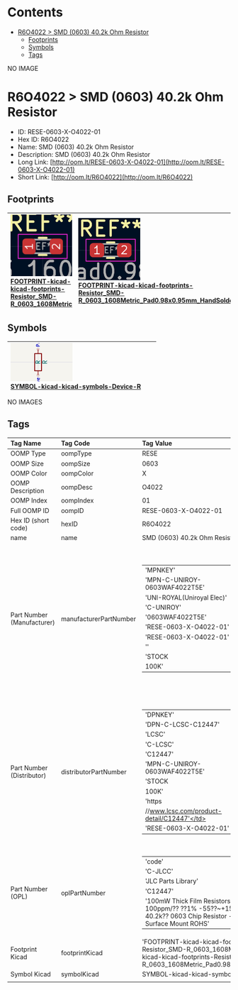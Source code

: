 



Contents
========

* [R6O4022 > SMD (0603) 40.2k Ohm Resistor](#r6o4022--smd-0603-402k-ohm-resistor)
	* [Footprints](#footprints)
	* [Symbols](#symbols)
	* [Tags](#tags)
  
NO IMAGE  
# R6O4022 > SMD (0603) 40.2k Ohm Resistor

- ID: RESE-0603-X-O4022-01
- Hex ID: R6O4022
- Name: SMD (0603) 40.2k Ohm Resistor
- Description: SMD (0603) 40.2k Ohm Resistor
- Long Link: [http://oom.lt/RESE-0603-X-O4022-01](http://oom.lt/RESE-0603-X-O4022-01)
- Short Link: [http://oom.lt/R6O4022](http://oom.lt/R6O4022)

## Footprints
  

|[![](https://raw.githubusercontent.com/oomlout/oomlout_OOMP_eda_V2/main/FOOTPRINT/kicad/kicad-footprints/Resistor_SMD/R_0603_1608Metric/image_140.png)<br>FOOTPRINT-kicad-kicad-footprints-Resistor_SMD-R_0603_1608Metric](https://github.com/oomlout/oomlout_OOMP_eda_V2/tree/main/FOOTPRINT/kicad/kicad-footprints/Resistor_SMD/R_0603_1608Metric/)|[![](https://raw.githubusercontent.com/oomlout/oomlout_OOMP_eda_V2/main/FOOTPRINT/kicad/kicad-footprints/Resistor_SMD/R_0603_1608Metric_Pad0.98x0.95mm_HandSolder/image_140.png)<br>FOOTPRINT-kicad-kicad-footprints-Resistor_SMD-R_0603_1608Metric_Pad0.98x0.95mm_HandSolder](https://github.com/oomlout/oomlout_OOMP_eda_V2/tree/main/FOOTPRINT/kicad/kicad-footprints/Resistor_SMD/R_0603_1608Metric_Pad0.98x0.95mm_HandSolder/)||
| :--- | :--- | :--- |

## Symbols
  

|[![](https://raw.githubusercontent.com/oomlout/oomlout_OOMP_eda_V2/main/SYMBOL/kicad/kicad-symbols/Device/R/image_140.png)<br>SYMBOL-kicad-kicad-symbols-Device-R](https://github.com/oomlout/oomlout_OOMP_eda_V2/tree/main/SYMBOL/kicad/kicad-symbols/Device/R/)|||
| :--- | :--- | :--- |
  
NO IMAGES  
## Tags
  

|Tag Name|Tag Code|Tag Value|
| :--- | :--- | :--- |
|OOMP Type|oompType|RESE|
|OOMP Size|oompSize|0603|
|OOMP Color|oompColor|X|
|OOMP Description|oompDesc|O4022|
|OOMP Index|oompIndex|01|
|Full OOMP ID|oompID|RESE-0603-X-O4022-01|
|Hex ID (short code)|hexID|R6O4022|
|name|name|SMD (0603) 40.2k Ohm Resistor|
|Part Number (Manufacturer)|manufacturerPartNumber|<table><tr><td>'MPNKEY'</td></tr><tr><td> 'MPN-C-UNIROY-0603WAF4022T5E'</td><td> 'MANUFACTURER'</td></tr><tr><td> 'UNI-ROYAL(Uniroyal Elec)'</td><td> 'MANUCODE'</td></tr><tr><td> 'C-UNIROY'</td><td> 'MPN'</td></tr><tr><td> '0603WAF4022T5E'</td><td> 'OOMPIDPARTIAL'</td></tr><tr><td> 'RESE-0603-X-O4022-01'</td><td> 'OOMPID'</td></tr><tr><td> 'RESE-0603-X-O4022-01'</td><td> 'LINK'</td></tr><tr><td> ''</td><td> 'tags'</td></tr><tr><td> 'STOCK</td></tr><tr><td>100K'</td></tr></table></td><td> <table><tr><td>'MPNKEY'</td></tr><tr><td> 'MPN-C-UNIROY-TC0325B4022T5E'</td><td> 'MANUFACTURER'</td></tr><tr><td> 'UNI-ROYAL(Uniroyal Elec)'</td><td> 'MANUCODE'</td></tr><tr><td> 'C-UNIROY'</td><td> 'MPN'</td></tr><tr><td> 'TC0325B4022T5E'</td><td> 'OOMPIDPARTIAL'</td></tr><tr><td> 'RESE-0603-X-O4022-01'</td><td> 'OOMPID'</td></tr><tr><td> 'RESE-0603-X-O4022-01'</td><td> 'LINK'</td></tr><tr><td> ''</td><td> 'tags'</td></tr><tr><td> </td></tr></table></td><td> <table><tr><td>'MPNKEY'</td></tr><tr><td> 'MPN-C-LIZELE-CR0603FA4022G'</td><td> 'MANUFACTURER'</td></tr><tr><td> 'LIZ Elec'</td><td> 'MANUCODE'</td></tr><tr><td> 'C-LIZELE'</td><td> 'MPN'</td></tr><tr><td> 'CR0603FA4022G'</td><td> 'OOMPIDPARTIAL'</td></tr><tr><td> 'RESE-0603-X-O4022-01'</td><td> 'OOMPID'</td></tr><tr><td> 'RESE-0603-X-O4022-01'</td><td> 'LINK'</td></tr><tr><td> ''</td><td> 'tags'</td></tr><tr><td> </td></tr></table></td><td> <table><tr><td>'MPNKEY'</td></tr><tr><td> 'MPN-C-RALEC-RTT034022FTP'</td><td> 'MANUFACTURER'</td></tr><tr><td> 'RALEC'</td><td> 'MANUCODE'</td></tr><tr><td> 'C-RALEC'</td><td> 'MPN'</td></tr><tr><td> 'RTT034022FTP'</td><td> 'OOMPIDPARTIAL'</td></tr><tr><td> 'RESE-0603-X-O4022-01'</td><td> 'OOMPID'</td></tr><tr><td> 'RESE-0603-X-O4022-01'</td><td> 'LINK'</td></tr><tr><td> ''</td><td> 'tags'</td></tr><tr><td> 'STOCK</td></tr><tr><td>1K'</td></tr></table></td><td> <table><tr><td>'MPNKEY'</td></tr><tr><td> 'MPN-C-YAGEO-RC0603FR-0740K2L'</td><td> 'MANUFACTURER'</td></tr><tr><td> 'YAGEO'</td><td> 'MANUCODE'</td></tr><tr><td> 'C-YAGEO'</td><td> 'MPN'</td></tr><tr><td> 'RC0603FR-0740K2L'</td><td> 'OOMPIDPARTIAL'</td></tr><tr><td> 'RESE-0603-X-O4022-01'</td><td> 'OOMPID'</td></tr><tr><td> 'RESE-0603-X-O4022-01'</td><td> 'LINK'</td></tr><tr><td> ''</td><td> 'tags'</td></tr><tr><td> 'STOCK</td></tr><tr><td>10K'</td></tr></table></td><td> <table><tr><td>'MPNKEY'</td></tr><tr><td> 'MPN-C-WALSIN-WR06X4022FTL'</td><td> 'MANUFACTURER'</td></tr><tr><td> 'Walsin Tech Corp'</td><td> 'MANUCODE'</td></tr><tr><td> 'C-WALSIN'</td><td> 'MPN'</td></tr><tr><td> 'WR06X4022FTL'</td><td> 'OOMPIDPARTIAL'</td></tr><tr><td> 'RESE-0603-X-O4022-01'</td><td> 'OOMPID'</td></tr><tr><td> 'RESE-0603-X-O4022-01'</td><td> 'LINK'</td></tr><tr><td> ''</td><td> 'tags'</td></tr><tr><td> </td></tr></table></td><td> <table><tr><td>'MPNKEY'</td></tr><tr><td> 'MPN-C-HKRHON-RCT0340K2FLF'</td><td> 'MANUFACTURER'</td></tr><tr><td> 'HKR(Hong Kong Resistors)'</td><td> 'MANUCODE'</td></tr><tr><td> 'C-HKRHON'</td><td> 'MPN'</td></tr><tr><td> 'RCT0340K2FLF'</td><td> 'OOMPIDPARTIAL'</td></tr><tr><td> 'RESE-0603-X-O4022-01'</td><td> 'OOMPID'</td></tr><tr><td> 'RESE-0603-X-O4022-01'</td><td> 'LINK'</td></tr><tr><td> ''</td><td> 'tags'</td></tr><tr><td> </td></tr></table></td><td> <table><tr><td>'MPNKEY'</td></tr><tr><td> 'MPN-C-TAITEC-RMS06FT4022'</td><td> 'MANUFACTURER'</td></tr><tr><td> 'TA-I Tech'</td><td> 'MANUCODE'</td></tr><tr><td> 'C-TAITEC'</td><td> 'MPN'</td></tr><tr><td> 'RMS06FT4022'</td><td> 'OOMPIDPARTIAL'</td></tr><tr><td> 'RESE-0603-X-O4022-01'</td><td> 'OOMPID'</td></tr><tr><td> 'RESE-0603-X-O4022-01'</td><td> 'LINK'</td></tr><tr><td> ''</td><td> 'tags'</td></tr><tr><td> 'STOCK</td></tr><tr><td>1K'</td></tr></table></td><td> <table><tr><td>'MPNKEY'</td></tr><tr><td> 'MPN-C-VIKING-ARG03FTC4022'</td><td> 'MANUFACTURER'</td></tr><tr><td> 'Viking Tech'</td><td> 'MANUCODE'</td></tr><tr><td> 'C-VIKING'</td><td> 'MPN'</td></tr><tr><td> 'ARG03FTC4022'</td><td> 'OOMPIDPARTIAL'</td></tr><tr><td> 'RESE-0603-X-O4022-01'</td><td> 'OOMPID'</td></tr><tr><td> 'RESE-0603-X-O4022-01'</td><td> 'LINK'</td></tr><tr><td> ''</td><td> 'tags'</td></tr><tr><td> 'STOCK</td></tr><tr><td>1K'</td></tr></table></td><td> <table><tr><td>'MPNKEY'</td></tr><tr><td> 'MPN-C-YAGEO-AC0603DR-0740K2L'</td><td> 'MANUFACTURER'</td></tr><tr><td> 'YAGEO'</td><td> 'MANUCODE'</td></tr><tr><td> 'C-YAGEO'</td><td> 'MPN'</td></tr><tr><td> 'AC0603DR-0740K2L'</td><td> 'OOMPIDPARTIAL'</td></tr><tr><td> 'RESE-0603-X-O4022-01'</td><td> 'OOMPID'</td></tr><tr><td> 'RESE-0603-X-O4022-01'</td><td> 'LINK'</td></tr><tr><td> ''</td><td> 'tags'</td></tr><tr><td> </td></tr></table></td><td> <table><tr><td>'MPNKEY'</td></tr><tr><td> 'MPN-C-KOASPE-RK73H1JTTD4022F'</td><td> 'MANUFACTURER'</td></tr><tr><td> 'KOA Speer Elec'</td><td> 'MANUCODE'</td></tr><tr><td> 'C-KOASPE'</td><td> 'MPN'</td></tr><tr><td> 'RK73H1JTTD4022F'</td><td> 'OOMPIDPARTIAL'</td></tr><tr><td> 'RESE-0603-X-O4022-01'</td><td> 'OOMPID'</td></tr><tr><td> 'RESE-0603-X-O4022-01'</td><td> 'LINK'</td></tr><tr><td> ''</td><td> 'tags'</td></tr><tr><td> </td></tr></table></td><td> <table><tr><td>'MPNKEY'</td></tr><tr><td> 'MPN-C-FHGUAN-RS-03K4022FT'</td><td> 'MANUFACTURER'</td></tr><tr><td> 'FH (Guangdong Fenghua Advanced Tech)'</td><td> 'MANUCODE'</td></tr><tr><td> 'C-FHGUAN'</td><td> 'MPN'</td></tr><tr><td> 'RS-03K4022FT'</td><td> 'OOMPIDPARTIAL'</td></tr><tr><td> 'RESE-0603-X-O4022-01'</td><td> 'OOMPID'</td></tr><tr><td> 'RESE-0603-X-O4022-01'</td><td> 'LINK'</td></tr><tr><td> ''</td><td> 'tags'</td></tr><tr><td> 'STOCK</td></tr><tr><td>10K'</td></tr></table></td><td> <table><tr><td>'MPNKEY'</td></tr><tr><td> 'MPN-C-ROHMSE-MCR03EZPFX4022'</td><td> 'MANUFACTURER'</td></tr><tr><td> 'ROHM Semicon'</td><td> 'MANUCODE'</td></tr><tr><td> 'C-ROHMSE'</td><td> 'MPN'</td></tr><tr><td> 'MCR03EZPFX4022'</td><td> 'OOMPIDPARTIAL'</td></tr><tr><td> 'RESE-0603-X-O4022-01'</td><td> 'OOMPID'</td></tr><tr><td> 'RESE-0603-X-O4022-01'</td><td> 'LINK'</td></tr><tr><td> ''</td><td> 'tags'</td></tr><tr><td> </td></tr></table></td><td> <table><tr><td>'MPNKEY'</td></tr><tr><td> 'MPN-C-TYOHM-RMC 0603 40K2 F N'</td><td> 'MANUFACTURER'</td></tr><tr><td> 'TyoHM'</td><td> 'MANUCODE'</td></tr><tr><td> 'C-TYOHM'</td><td> 'MPN'</td></tr><tr><td> 'RMC 0603 40K2 F N'</td><td> 'OOMPIDPARTIAL'</td></tr><tr><td> 'RESE-0603-X-O4022-01'</td><td> 'OOMPID'</td></tr><tr><td> 'RESE-0603-X-O4022-01'</td><td> 'LINK'</td></tr><tr><td> ''</td><td> 'tags'</td></tr><tr><td> 'STOCK</td></tr><tr><td>1K'</td></tr></table></td><td> <table><tr><td>'MPNKEY'</td></tr><tr><td> 'MPN-C-YAGEO-AC0603FR-0740K2L'</td><td> 'MANUFACTURER'</td></tr><tr><td> 'YAGEO'</td><td> 'MANUCODE'</td></tr><tr><td> 'C-YAGEO'</td><td> 'MPN'</td></tr><tr><td> 'AC0603FR-0740K2L'</td><td> 'OOMPIDPARTIAL'</td></tr><tr><td> 'RESE-0603-X-O4022-01'</td><td> 'OOMPID'</td></tr><tr><td> 'RESE-0603-X-O4022-01'</td><td> 'LINK'</td></tr><tr><td> ''</td><td> 'tags'</td></tr><tr><td> 'STOCK</td></tr><tr><td>1K'</td></tr></table></td><td> <table><tr><td>'MPNKEY'</td></tr><tr><td> 'MPN-C-RESIST-HPCR0603F40K2K9'</td><td> 'MANUFACTURER'</td></tr><tr><td> 'Resistor.Today'</td><td> 'MANUCODE'</td></tr><tr><td> 'C-RESIST'</td><td> 'MPN'</td></tr><tr><td> 'HPCR0603F40K2K9'</td><td> 'OOMPIDPARTIAL'</td></tr><tr><td> 'RESE-0603-X-O4022-01'</td><td> 'OOMPID'</td></tr><tr><td> 'RESE-0603-X-O4022-01'</td><td> 'LINK'</td></tr><tr><td> ''</td><td> 'tags'</td></tr><tr><td> </td></tr></table></td><td> <table><tr><td>'MPNKEY'</td></tr><tr><td> 'MPN-C-VIKING-AR03BTCX4022'</td><td> 'MANUFACTURER'</td></tr><tr><td> 'Viking Tech'</td><td> 'MANUCODE'</td></tr><tr><td> 'C-VIKING'</td><td> 'MPN'</td></tr><tr><td> 'AR03BTCX4022'</td><td> 'OOMPIDPARTIAL'</td></tr><tr><td> 'RESE-0603-X-O4022-01'</td><td> 'OOMPID'</td></tr><tr><td> 'RESE-0603-X-O4022-01'</td><td> 'LINK'</td></tr><tr><td> ''</td><td> 'tags'</td></tr><tr><td> 'STOCK</td></tr><tr><td>1K'</td></tr></table></td><td> <table><tr><td>'MPNKEY'</td></tr><tr><td> 'MPN-C-PANASO-ERJ3EKF4022V'</td><td> 'MANUFACTURER'</td></tr><tr><td> 'PANASONIC'</td><td> 'MANUCODE'</td></tr><tr><td> 'C-PANASO'</td><td> 'MPN'</td></tr><tr><td> 'ERJ3EKF4022V'</td><td> 'OOMPIDPARTIAL'</td></tr><tr><td> 'RESE-0603-X-O4022-01'</td><td> 'OOMPID'</td></tr><tr><td> 'RESE-0603-X-O4022-01'</td><td> 'LINK'</td></tr><tr><td> ''</td><td> 'tags'</td></tr><tr><td> 'STOCK</td></tr><tr><td>10K'</td></tr></table></td><td> <table><tr><td>'MPNKEY'</td></tr><tr><td> 'MPN-C-UNIROY-0603WAD4022T5E'</td><td> 'MANUFACTURER'</td></tr><tr><td> 'UNI-ROYAL(Uniroyal Elec)'</td><td> 'MANUCODE'</td></tr><tr><td> 'C-UNIROY'</td><td> 'MPN'</td></tr><tr><td> '0603WAD4022T5E'</td><td> 'OOMPIDPARTIAL'</td></tr><tr><td> 'RESE-0603-X-O4022-01'</td><td> 'OOMPID'</td></tr><tr><td> 'RESE-0603-X-O4022-01'</td><td> 'LINK'</td></tr><tr><td> ''</td><td> 'tags'</td></tr><tr><td> 'STOCK</td></tr><tr><td>1K'</td></tr></table></td><td> <table><tr><td>'MPNKEY'</td></tr><tr><td> 'MPN-C-PANASO-ERA3AEB4022V'</td><td> 'MANUFACTURER'</td></tr><tr><td> 'PANASONIC'</td><td> 'MANUCODE'</td></tr><tr><td> 'C-PANASO'</td><td> 'MPN'</td></tr><tr><td> 'ERA3AEB4022V'</td><td> 'OOMPIDPARTIAL'</td></tr><tr><td> 'RESE-0603-X-O4022-01'</td><td> 'OOMPID'</td></tr><tr><td> 'RESE-0603-X-O4022-01'</td><td> 'LINK'</td></tr><tr><td> ''</td><td> 'tags'</td></tr><tr><td> </td></tr></table></td><td> <table><tr><td>'MPNKEY'</td></tr><tr><td> 'MPN-C-FHGUAN-TD03G4022BT'</td><td> 'MANUFACTURER'</td></tr><tr><td> 'FH (Guangdong Fenghua Advanced Tech)'</td><td> 'MANUCODE'</td></tr><tr><td> 'C-FHGUAN'</td><td> 'MPN'</td></tr><tr><td> 'TD03G4022BT'</td><td> 'OOMPIDPARTIAL'</td></tr><tr><td> 'RESE-0603-X-O4022-01'</td><td> 'OOMPID'</td></tr><tr><td> 'RESE-0603-X-O4022-01'</td><td> 'LINK'</td></tr><tr><td> ''</td><td> 'tags'</td></tr><tr><td> </td></tr></table></td><td> <table><tr><td>'MPNKEY'</td></tr><tr><td> 'MPN-C-FHGUAN-TD03G4022FT'</td><td> 'MANUFACTURER'</td></tr><tr><td> 'FH (Guangdong Fenghua Advanced Tech)'</td><td> 'MANUCODE'</td></tr><tr><td> 'C-FHGUAN'</td><td> 'MPN'</td></tr><tr><td> 'TD03G4022FT'</td><td> 'OOMPIDPARTIAL'</td></tr><tr><td> 'RESE-0603-X-O4022-01'</td><td> 'OOMPID'</td></tr><tr><td> 'RESE-0603-X-O4022-01'</td><td> 'LINK'</td></tr><tr><td> ''</td><td> 'tags'</td></tr><tr><td> 'STOCK</td></tr><tr><td>1K'</td></tr></table></td><td> <table><tr><td>'MPNKEY'</td></tr><tr><td> 'MPN-C-YAGEO-RT0603BRD0740K2L'</td><td> 'MANUFACTURER'</td></tr><tr><td> 'YAGEO'</td><td> 'MANUCODE'</td></tr><tr><td> 'C-YAGEO'</td><td> 'MPN'</td></tr><tr><td> 'RT0603BRD0740K2L'</td><td> 'OOMPIDPARTIAL'</td></tr><tr><td> 'RESE-0603-X-O4022-01'</td><td> 'OOMPID'</td></tr><tr><td> 'RESE-0603-X-O4022-01'</td><td> 'LINK'</td></tr><tr><td> ''</td><td> 'tags'</td></tr><tr><td> </td></tr></table></td><td> <table><tr><td>'MPNKEY'</td></tr><tr><td> 'MPN-C-VISHAY-CRCW060340K2FKEA'</td><td> 'MANUFACTURER'</td></tr><tr><td> 'Vishay Intertech'</td><td> 'MANUCODE'</td></tr><tr><td> 'C-VISHAY'</td><td> 'MPN'</td></tr><tr><td> 'CRCW060340K2FKEA'</td><td> 'OOMPIDPARTIAL'</td></tr><tr><td> 'RESE-0603-X-O4022-01'</td><td> 'OOMPID'</td></tr><tr><td> 'RESE-0603-X-O4022-01'</td><td> 'LINK'</td></tr><tr><td> ''</td><td> 'tags'</td></tr><tr><td> </td></tr></table></td><td> <table><tr><td>'MPNKEY'</td></tr><tr><td> 'MPN-C-VISHAY-MCT06030E4022BP500'</td><td> 'MANUFACTURER'</td></tr><tr><td> 'Vishay Intertech'</td><td> 'MANUCODE'</td></tr><tr><td> 'C-VISHAY'</td><td> 'MPN'</td></tr><tr><td> 'MCT06030E4022BP500'</td><td> 'OOMPIDPARTIAL'</td></tr><tr><td> 'RESE-0603-X-O4022-01'</td><td> 'OOMPID'</td></tr><tr><td> 'RESE-0603-X-O4022-01'</td><td> 'LINK'</td></tr><tr><td> ''</td><td> 'tags'</td></tr><tr><td> </td></tr></table></td><td> <table><tr><td>'MPNKEY'</td></tr><tr><td> 'MPN-C-TECONN-RN73C1J40K2BTD'</td><td> 'MANUFACTURER'</td></tr><tr><td> 'TE Connectivity'</td><td> 'MANUCODE'</td></tr><tr><td> 'C-TECONN'</td><td> 'MPN'</td></tr><tr><td> 'RN73C1J40K2BTD'</td><td> 'OOMPIDPARTIAL'</td></tr><tr><td> 'RESE-0603-X-O4022-01'</td><td> 'OOMPID'</td></tr><tr><td> 'RESE-0603-X-O4022-01'</td><td> 'LINK'</td></tr><tr><td> ''</td><td> 'tags'</td></tr><tr><td> </td></tr></table></td><td> <table><tr><td>'MPNKEY'</td></tr><tr><td> 'MPN-C-YAGEO-RT0603WRC0740K2L'</td><td> 'MANUFACTURER'</td></tr><tr><td> 'YAGEO'</td><td> 'MANUCODE'</td></tr><tr><td> 'C-YAGEO'</td><td> 'MPN'</td></tr><tr><td> 'RT0603WRC0740K2L'</td><td> 'OOMPIDPARTIAL'</td></tr><tr><td> 'RESE-0603-X-O4022-01'</td><td> 'OOMPID'</td></tr><tr><td> 'RESE-0603-X-O4022-01'</td><td> 'LINK'</td></tr><tr><td> ''</td><td> 'tags'</td></tr><tr><td> </td></tr></table></td><td> <table><tr><td>'MPNKEY'</td></tr><tr><td> 'MPN-C-SUSUMU-RG1608N-4022-W-T1'</td><td> 'MANUFACTURER'</td></tr><tr><td> 'SUSUMU'</td><td> 'MANUCODE'</td></tr><tr><td> 'C-SUSUMU'</td><td> 'MPN'</td></tr><tr><td> 'RG1608N-4022-W-T1'</td><td> 'OOMPIDPARTIAL'</td></tr><tr><td> 'RESE-0603-X-O4022-01'</td><td> 'OOMPID'</td></tr><tr><td> 'RESE-0603-X-O4022-01'</td><td> 'LINK'</td></tr><tr><td> ''</td><td> 'tags'</td></tr><tr><td> </td></tr></table></td><td> <table><tr><td>'MPNKEY'</td></tr><tr><td> 'MPN-C-SUSUMU-RG1608N-4022-W-T5'</td><td> 'MANUFACTURER'</td></tr><tr><td> 'SUSUMU'</td><td> 'MANUCODE'</td></tr><tr><td> 'C-SUSUMU'</td><td> 'MPN'</td></tr><tr><td> 'RG1608N-4022-W-T5'</td><td> 'OOMPIDPARTIAL'</td></tr><tr><td> 'RESE-0603-X-O4022-01'</td><td> 'OOMPID'</td></tr><tr><td> 'RESE-0603-X-O4022-01'</td><td> 'LINK'</td></tr><tr><td> ''</td><td> 'tags'</td></tr><tr><td> </td></tr></table></td><td> <table><tr><td>'MPNKEY'</td></tr><tr><td> 'MPN-C-VISHAY-PAT0603E4022BST1'</td><td> 'MANUFACTURER'</td></tr><tr><td> 'Vishay Intertech'</td><td> 'MANUCODE'</td></tr><tr><td> 'C-VISHAY'</td><td> 'MPN'</td></tr><tr><td> 'PAT0603E4022BST1'</td><td> 'OOMPIDPARTIAL'</td></tr><tr><td> 'RESE-0603-X-O4022-01'</td><td> 'OOMPID'</td></tr><tr><td> 'RESE-0603-X-O4022-01'</td><td> 'LINK'</td></tr><tr><td> ''</td><td> 'tags'</td></tr><tr><td> </td></tr></table></td><td> <table><tr><td>'MPNKEY'</td></tr><tr><td> 'MPN-C-VISHAY-TNPW060340K2BEEN'</td><td> 'MANUFACTURER'</td></tr><tr><td> 'Vishay Intertech'</td><td> 'MANUCODE'</td></tr><tr><td> 'C-VISHAY'</td><td> 'MPN'</td></tr><tr><td> 'TNPW060340K2BEEN'</td><td> 'OOMPIDPARTIAL'</td></tr><tr><td> 'RESE-0603-X-O4022-01'</td><td> 'OOMPID'</td></tr><tr><td> 'RESE-0603-X-O4022-01'</td><td> 'LINK'</td></tr><tr><td> ''</td><td> 'tags'</td></tr><tr><td> </td></tr></table></td><td> <table><tr><td>'MPNKEY'</td></tr><tr><td> 'MPN-C-TECONN-RN73C1J40K2BTDF'</td><td> 'MANUFACTURER'</td></tr><tr><td> 'TE Connectivity'</td><td> 'MANUCODE'</td></tr><tr><td> 'C-TECONN'</td><td> 'MPN'</td></tr><tr><td> 'RN73C1J40K2BTDF'</td><td> 'OOMPIDPARTIAL'</td></tr><tr><td> 'RESE-0603-X-O4022-01'</td><td> 'OOMPID'</td></tr><tr><td> 'RESE-0603-X-O4022-01'</td><td> 'LINK'</td></tr><tr><td> ''</td><td> 'tags'</td></tr><tr><td> </td></tr></table></td><td> <table><tr><td>'MPNKEY'</td></tr><tr><td> 'MPN-C-VISHAY-TNPW060340K2BECN'</td><td> 'MANUFACTURER'</td></tr><tr><td> 'Vishay Intertech'</td><td> 'MANUCODE'</td></tr><tr><td> 'C-VISHAY'</td><td> 'MPN'</td></tr><tr><td> 'TNPW060340K2BECN'</td><td> 'OOMPIDPARTIAL'</td></tr><tr><td> 'RESE-0603-X-O4022-01'</td><td> 'OOMPID'</td></tr><tr><td> 'RESE-0603-X-O4022-01'</td><td> 'LINK'</td></tr><tr><td> ''</td><td> 'tags'</td></tr><tr><td> </td></tr></table></td><td> <table><tr><td>'MPNKEY'</td></tr><tr><td> 'MPN-C-VISHAY-MCT06030C4022FP500'</td><td> 'MANUFACTURER'</td></tr><tr><td> 'Vishay Intertech'</td><td> 'MANUCODE'</td></tr><tr><td> 'C-VISHAY'</td><td> 'MPN'</td></tr><tr><td> 'MCT06030C4022FP500'</td><td> 'OOMPIDPARTIAL'</td></tr><tr><td> 'RESE-0603-X-O4022-01'</td><td> 'OOMPID'</td></tr><tr><td> 'RESE-0603-X-O4022-01'</td><td> 'LINK'</td></tr><tr><td> ''</td><td> 'tags'</td></tr><tr><td> </td></tr></table></td><td> <table><tr><td>'MPNKEY'</td></tr><tr><td> 'MPN-C-PANASO-ERJ-PB3B4022V'</td><td> 'MANUFACTURER'</td></tr><tr><td> 'PANASONIC'</td><td> 'MANUCODE'</td></tr><tr><td> 'C-PANASO'</td><td> 'MPN'</td></tr><tr><td> 'ERJ-PB3B4022V'</td><td> 'OOMPIDPARTIAL'</td></tr><tr><td> 'RESE-0603-X-O4022-01'</td><td> 'OOMPID'</td></tr><tr><td> 'RESE-0603-X-O4022-01'</td><td> 'LINK'</td></tr><tr><td> ''</td><td> 'tags'</td></tr><tr><td> </td></tr></table></td><td> <table><tr><td>'MPNKEY'</td></tr><tr><td> 'MPN-C-SUSUMU-RG1608P-4022-B-T5'</td><td> 'MANUFACTURER'</td></tr><tr><td> 'SUSUMU'</td><td> 'MANUCODE'</td></tr><tr><td> 'C-SUSUMU'</td><td> 'MPN'</td></tr><tr><td> 'RG1608P-4022-B-T5'</td><td> 'OOMPIDPARTIAL'</td></tr><tr><td> 'RESE-0603-X-O4022-01'</td><td> 'OOMPID'</td></tr><tr><td> 'RESE-0603-X-O4022-01'</td><td> 'LINK'</td></tr><tr><td> ''</td><td> 'tags'</td></tr><tr><td> </td></tr></table></td><td> <table><tr><td>'MPNKEY'</td></tr><tr><td> 'MPN-C-SUSUMU-RR0816P-4022-D-59C'</td><td> 'MANUFACTURER'</td></tr><tr><td> 'SUSUMU'</td><td> 'MANUCODE'</td></tr><tr><td> 'C-SUSUMU'</td><td> 'MPN'</td></tr><tr><td> 'RR0816P-4022-D-59C'</td><td> 'OOMPIDPARTIAL'</td></tr><tr><td> 'RESE-0603-X-O4022-01'</td><td> 'OOMPID'</td></tr><tr><td> 'RESE-0603-X-O4022-01'</td><td> 'LINK'</td></tr><tr><td> ''</td><td> 'tags'</td></tr><tr><td> </td></tr></table></td><td> <table><tr><td>'MPNKEY'</td></tr><tr><td> 'MPN-C-BOURNS-CR0603-FX-4022ELF'</td><td> 'MANUFACTURER'</td></tr><tr><td> 'BOURNS'</td><td> 'MANUCODE'</td></tr><tr><td> 'C-BOURNS'</td><td> 'MPN'</td></tr><tr><td> 'CR0603-FX-4022ELF'</td><td> 'OOMPIDPARTIAL'</td></tr><tr><td> 'RESE-0603-X-O4022-01'</td><td> 'OOMPID'</td></tr><tr><td> 'RESE-0603-X-O4022-01'</td><td> 'LINK'</td></tr><tr><td> ''</td><td> 'tags'</td></tr><tr><td> </td></tr></table></td><td> <table><tr><td>'MPNKEY'</td></tr><tr><td> 'MPN-C-VISHAY-TNPW060340K2BEEA'</td><td> 'MANUFACTURER'</td></tr><tr><td> 'Vishay Intertech'</td><td> 'MANUCODE'</td></tr><tr><td> 'C-VISHAY'</td><td> 'MPN'</td></tr><tr><td> 'TNPW060340K2BEEA'</td><td> 'OOMPIDPARTIAL'</td></tr><tr><td> 'RESE-0603-X-O4022-01'</td><td> 'OOMPID'</td></tr><tr><td> 'RESE-0603-X-O4022-01'</td><td> 'LINK'</td></tr><tr><td> ''</td><td> 'tags'</td></tr><tr><td> </td></tr></table></td><td> <table><tr><td>'MPNKEY'</td></tr><tr><td> 'MPN-C-TECONN-5-2176089-4'</td><td> 'MANUFACTURER'</td></tr><tr><td> 'TE Connectivity'</td><td> 'MANUCODE'</td></tr><tr><td> 'C-TECONN'</td><td> 'MPN'</td></tr><tr><td> '5-2176089-4'</td><td> 'OOMPIDPARTIAL'</td></tr><tr><td> 'RESE-0603-X-O4022-01'</td><td> 'OOMPID'</td></tr><tr><td> 'RESE-0603-X-O4022-01'</td><td> 'LINK'</td></tr><tr><td> ''</td><td> 'tags'</td></tr><tr><td> </td></tr></table></td><td> <table><tr><td>'MPNKEY'</td></tr><tr><td> 'MPN-C-YAGEO-AF0603FR-0740K2L'</td><td> 'MANUFACTURER'</td></tr><tr><td> 'YAGEO'</td><td> 'MANUCODE'</td></tr><tr><td> 'C-YAGEO'</td><td> 'MPN'</td></tr><tr><td> 'AF0603FR-0740K2L'</td><td> 'OOMPIDPARTIAL'</td></tr><tr><td> 'RESE-0603-X-O4022-01'</td><td> 'OOMPID'</td></tr><tr><td> 'RESE-0603-X-O4022-01'</td><td> 'LINK'</td></tr><tr><td> ''</td><td> 'tags'</td></tr><tr><td> </td></tr></table></td><td> <table><tr><td>'MPNKEY'</td></tr><tr><td> 'MPN-C-TECONN-CRGH0603F40K2'</td><td> 'MANUFACTURER'</td></tr><tr><td> 'TE Connectivity'</td><td> 'MANUCODE'</td></tr><tr><td> 'C-TECONN'</td><td> 'MPN'</td></tr><tr><td> 'CRGH0603F40K2'</td><td> 'OOMPIDPARTIAL'</td></tr><tr><td> 'RESE-0603-X-O4022-01'</td><td> 'OOMPID'</td></tr><tr><td> 'RESE-0603-X-O4022-01'</td><td> 'LINK'</td></tr><tr><td> ''</td><td> 'tags'</td></tr><tr><td> </td></tr></table></td><td> <table><tr><td>'MPNKEY'</td></tr><tr><td> 'MPN-C-YAGEO-AA0603FR-0740K2L'</td><td> 'MANUFACTURER'</td></tr><tr><td> 'YAGEO'</td><td> 'MANUCODE'</td></tr><tr><td> 'C-YAGEO'</td><td> 'MPN'</td></tr><tr><td> 'AA0603FR-0740K2L'</td><td> 'OOMPIDPARTIAL'</td></tr><tr><td> 'RESE-0603-X-O4022-01'</td><td> 'OOMPID'</td></tr><tr><td> 'RESE-0603-X-O4022-01'</td><td> 'LINK'</td></tr><tr><td> ''</td><td> 'tags'</td></tr><tr><td> </td></tr></table></td><td> <table><tr><td>'MPNKEY'</td></tr><tr><td> 'MPN-C-FOJAN-FRC0603F4022TS'</td><td> 'MANUFACTURER'</td></tr><tr><td> 'FOJAN'</td><td> 'MANUCODE'</td></tr><tr><td> 'C-FOJAN'</td><td> 'MPN'</td></tr><tr><td> 'FRC0603F4022TS'</td><td> 'OOMPIDPARTIAL'</td></tr><tr><td> 'RESE-0603-X-O4022-01'</td><td> 'OOMPID'</td></tr><tr><td> 'RESE-0603-X-O4022-01'</td><td> 'LINK'</td></tr><tr><td> ''</td><td> 'tags'</td></tr><tr><td> </td></tr></table>|
|Part Number (Distributor)|distributorPartNumber|<table><tr><td>'DPNKEY'</td></tr><tr><td> 'DPN-C-LCSC-C12447'</td><td> 'DISTRIBUTOR'</td></tr><tr><td> 'LCSC'</td><td> 'DISTRCODE'</td></tr><tr><td> 'C-LCSC'</td><td> 'DPN'</td></tr><tr><td> 'C12447'</td><td> 'MPN'</td></tr><tr><td> 'MPN-C-UNIROY-0603WAF4022T5E'</td><td> 'TAGS'</td></tr><tr><td> 'STOCK</td></tr><tr><td>100K'</td><td> 'LINK'</td></tr><tr><td> 'https</td></tr><tr><td>//www.lcsc.com/product-detail/C12447'</td><td> 'OOMPID'</td></tr><tr><td> 'RESE-0603-X-O4022-01'</td></tr></table></td><td> <table><tr><td>'DPNKEY'</td></tr><tr><td> 'DPN-C-LCSC-C95611'</td><td> 'DISTRIBUTOR'</td></tr><tr><td> 'LCSC'</td><td> 'DISTRCODE'</td></tr><tr><td> 'C-LCSC'</td><td> 'DPN'</td></tr><tr><td> 'C95611'</td><td> 'MPN'</td></tr><tr><td> 'MPN-C-UNIROY-TC0325B4022T5E'</td><td> 'TAGS'</td></tr><tr><td> </td><td> 'LINK'</td></tr><tr><td> 'https</td></tr><tr><td>//www.lcsc.com/product-detail/C95611'</td><td> 'OOMPID'</td></tr><tr><td> 'RESE-0603-X-O4022-01'</td></tr></table></td><td> <table><tr><td>'DPNKEY'</td></tr><tr><td> 'DPN-C-LCSC-C101026'</td><td> 'DISTRIBUTOR'</td></tr><tr><td> 'LCSC'</td><td> 'DISTRCODE'</td></tr><tr><td> 'C-LCSC'</td><td> 'DPN'</td></tr><tr><td> 'C101026'</td><td> 'MPN'</td></tr><tr><td> 'MPN-C-LIZELE-CR0603FA4022G'</td><td> 'TAGS'</td></tr><tr><td> </td><td> 'LINK'</td></tr><tr><td> 'https</td></tr><tr><td>//www.lcsc.com/product-detail/C101026'</td><td> 'OOMPID'</td></tr><tr><td> 'RESE-0603-X-O4022-01'</td></tr></table></td><td> <table><tr><td>'DPNKEY'</td></tr><tr><td> 'DPN-C-LCSC-C103618'</td><td> 'DISTRIBUTOR'</td></tr><tr><td> 'LCSC'</td><td> 'DISTRCODE'</td></tr><tr><td> 'C-LCSC'</td><td> 'DPN'</td></tr><tr><td> 'C103618'</td><td> 'MPN'</td></tr><tr><td> 'MPN-C-RALEC-RTT034022FTP'</td><td> 'TAGS'</td></tr><tr><td> 'STOCK</td></tr><tr><td>1K'</td><td> 'LINK'</td></tr><tr><td> 'https</td></tr><tr><td>//www.lcsc.com/product-detail/C103618'</td><td> 'OOMPID'</td></tr><tr><td> 'RESE-0603-X-O4022-01'</td></tr></table></td><td> <table><tr><td>'DPNKEY'</td></tr><tr><td> 'DPN-C-LCSC-C137723'</td><td> 'DISTRIBUTOR'</td></tr><tr><td> 'LCSC'</td><td> 'DISTRCODE'</td></tr><tr><td> 'C-LCSC'</td><td> 'DPN'</td></tr><tr><td> 'C137723'</td><td> 'MPN'</td></tr><tr><td> 'MPN-C-YAGEO-RC0603FR-0740K2L'</td><td> 'TAGS'</td></tr><tr><td> 'STOCK</td></tr><tr><td>10K'</td><td> 'LINK'</td></tr><tr><td> 'https</td></tr><tr><td>//www.lcsc.com/product-detail/C137723'</td><td> 'OOMPID'</td></tr><tr><td> 'RESE-0603-X-O4022-01'</td></tr></table></td><td> <table><tr><td>'DPNKEY'</td></tr><tr><td> 'DPN-C-LCSC-C163917'</td><td> 'DISTRIBUTOR'</td></tr><tr><td> 'LCSC'</td><td> 'DISTRCODE'</td></tr><tr><td> 'C-LCSC'</td><td> 'DPN'</td></tr><tr><td> 'C163917'</td><td> 'MPN'</td></tr><tr><td> 'MPN-C-WALSIN-WR06X4022FTL'</td><td> 'TAGS'</td></tr><tr><td> </td><td> 'LINK'</td></tr><tr><td> 'https</td></tr><tr><td>//www.lcsc.com/product-detail/C163917'</td><td> 'OOMPID'</td></tr><tr><td> 'RESE-0603-X-O4022-01'</td></tr></table></td><td> <table><tr><td>'DPNKEY'</td></tr><tr><td> 'DPN-C-LCSC-C177630'</td><td> 'DISTRIBUTOR'</td></tr><tr><td> 'LCSC'</td><td> 'DISTRCODE'</td></tr><tr><td> 'C-LCSC'</td><td> 'DPN'</td></tr><tr><td> 'C177630'</td><td> 'MPN'</td></tr><tr><td> 'MPN-C-HKRHON-RCT0340K2FLF'</td><td> 'TAGS'</td></tr><tr><td> </td><td> 'LINK'</td></tr><tr><td> 'https</td></tr><tr><td>//www.lcsc.com/product-detail/C177630'</td><td> 'OOMPID'</td></tr><tr><td> 'RESE-0603-X-O4022-01'</td></tr></table></td><td> <table><tr><td>'DPNKEY'</td></tr><tr><td> 'DPN-C-LCSC-C209139'</td><td> 'DISTRIBUTOR'</td></tr><tr><td> 'LCSC'</td><td> 'DISTRCODE'</td></tr><tr><td> 'C-LCSC'</td><td> 'DPN'</td></tr><tr><td> 'C209139'</td><td> 'MPN'</td></tr><tr><td> 'MPN-C-TAITEC-RMS06FT4022'</td><td> 'TAGS'</td></tr><tr><td> 'STOCK</td></tr><tr><td>1K'</td><td> 'LINK'</td></tr><tr><td> 'https</td></tr><tr><td>//www.lcsc.com/product-detail/C209139'</td><td> 'OOMPID'</td></tr><tr><td> 'RESE-0603-X-O4022-01'</td></tr></table></td><td> <table><tr><td>'DPNKEY'</td></tr><tr><td> 'DPN-C-LCSC-C218019'</td><td> 'DISTRIBUTOR'</td></tr><tr><td> 'LCSC'</td><td> 'DISTRCODE'</td></tr><tr><td> 'C-LCSC'</td><td> 'DPN'</td></tr><tr><td> 'C218019'</td><td> 'MPN'</td></tr><tr><td> 'MPN-C-VIKING-ARG03FTC4022'</td><td> 'TAGS'</td></tr><tr><td> 'STOCK</td></tr><tr><td>1K'</td><td> 'LINK'</td></tr><tr><td> 'https</td></tr><tr><td>//www.lcsc.com/product-detail/C218019'</td><td> 'OOMPID'</td></tr><tr><td> 'RESE-0603-X-O4022-01'</td></tr></table></td><td> <table><tr><td>'DPNKEY'</td></tr><tr><td> 'DPN-C-LCSC-C227498'</td><td> 'DISTRIBUTOR'</td></tr><tr><td> 'LCSC'</td><td> 'DISTRCODE'</td></tr><tr><td> 'C-LCSC'</td><td> 'DPN'</td></tr><tr><td> 'C227498'</td><td> 'MPN'</td></tr><tr><td> 'MPN-C-YAGEO-AC0603DR-0740K2L'</td><td> 'TAGS'</td></tr><tr><td> </td><td> 'LINK'</td></tr><tr><td> 'https</td></tr><tr><td>//www.lcsc.com/product-detail/C227498'</td><td> 'OOMPID'</td></tr><tr><td> 'RESE-0603-X-O4022-01'</td></tr></table></td><td> <table><tr><td>'DPNKEY'</td></tr><tr><td> 'DPN-C-LCSC-C276207'</td><td> 'DISTRIBUTOR'</td></tr><tr><td> 'LCSC'</td><td> 'DISTRCODE'</td></tr><tr><td> 'C-LCSC'</td><td> 'DPN'</td></tr><tr><td> 'C276207'</td><td> 'MPN'</td></tr><tr><td> 'MPN-C-KOASPE-RK73H1JTTD4022F'</td><td> 'TAGS'</td></tr><tr><td> </td><td> 'LINK'</td></tr><tr><td> 'https</td></tr><tr><td>//www.lcsc.com/product-detail/C276207'</td><td> 'OOMPID'</td></tr><tr><td> 'RESE-0603-X-O4022-01'</td></tr></table></td><td> <table><tr><td>'DPNKEY'</td></tr><tr><td> 'DPN-C-LCSC-C286588'</td><td> 'DISTRIBUTOR'</td></tr><tr><td> 'LCSC'</td><td> 'DISTRCODE'</td></tr><tr><td> 'C-LCSC'</td><td> 'DPN'</td></tr><tr><td> 'C286588'</td><td> 'MPN'</td></tr><tr><td> 'MPN-C-FHGUAN-RS-03K4022FT'</td><td> 'TAGS'</td></tr><tr><td> 'STOCK</td></tr><tr><td>10K'</td><td> 'LINK'</td></tr><tr><td> 'https</td></tr><tr><td>//www.lcsc.com/product-detail/C286588'</td><td> 'OOMPID'</td></tr><tr><td> 'RESE-0603-X-O4022-01'</td></tr></table></td><td> <table><tr><td>'DPNKEY'</td></tr><tr><td> 'DPN-C-LCSC-C308258'</td><td> 'DISTRIBUTOR'</td></tr><tr><td> 'LCSC'</td><td> 'DISTRCODE'</td></tr><tr><td> 'C-LCSC'</td><td> 'DPN'</td></tr><tr><td> 'C308258'</td><td> 'MPN'</td></tr><tr><td> 'MPN-C-ROHMSE-MCR03EZPFX4022'</td><td> 'TAGS'</td></tr><tr><td> </td><td> 'LINK'</td></tr><tr><td> 'https</td></tr><tr><td>//www.lcsc.com/product-detail/C308258'</td><td> 'OOMPID'</td></tr><tr><td> 'RESE-0603-X-O4022-01'</td></tr></table></td><td> <table><tr><td>'DPNKEY'</td></tr><tr><td> 'DPN-C-LCSC-C325594'</td><td> 'DISTRIBUTOR'</td></tr><tr><td> 'LCSC'</td><td> 'DISTRCODE'</td></tr><tr><td> 'C-LCSC'</td><td> 'DPN'</td></tr><tr><td> 'C325594'</td><td> 'MPN'</td></tr><tr><td> 'MPN-C-TYOHM-RMC 0603 40K2 F N'</td><td> 'TAGS'</td></tr><tr><td> 'STOCK</td></tr><tr><td>1K'</td><td> 'LINK'</td></tr><tr><td> 'https</td></tr><tr><td>//www.lcsc.com/product-detail/C325594'</td><td> 'OOMPID'</td></tr><tr><td> 'RESE-0603-X-O4022-01'</td></tr></table></td><td> <table><tr><td>'DPNKEY'</td></tr><tr><td> 'DPN-C-LCSC-C327408'</td><td> 'DISTRIBUTOR'</td></tr><tr><td> 'LCSC'</td><td> 'DISTRCODE'</td></tr><tr><td> 'C-LCSC'</td><td> 'DPN'</td></tr><tr><td> 'C327408'</td><td> 'MPN'</td></tr><tr><td> 'MPN-C-YAGEO-AC0603FR-0740K2L'</td><td> 'TAGS'</td></tr><tr><td> 'STOCK</td></tr><tr><td>1K'</td><td> 'LINK'</td></tr><tr><td> 'https</td></tr><tr><td>//www.lcsc.com/product-detail/C327408'</td><td> 'OOMPID'</td></tr><tr><td> 'RESE-0603-X-O4022-01'</td></tr></table></td><td> <table><tr><td>'DPNKEY'</td></tr><tr><td> 'DPN-C-LCSC-C365166'</td><td> 'DISTRIBUTOR'</td></tr><tr><td> 'LCSC'</td><td> 'DISTRCODE'</td></tr><tr><td> 'C-LCSC'</td><td> 'DPN'</td></tr><tr><td> 'C365166'</td><td> 'MPN'</td></tr><tr><td> 'MPN-C-RESIST-HPCR0603F40K2K9'</td><td> 'TAGS'</td></tr><tr><td> </td><td> 'LINK'</td></tr><tr><td> 'https</td></tr><tr><td>//www.lcsc.com/product-detail/C365166'</td><td> 'OOMPID'</td></tr><tr><td> 'RESE-0603-X-O4022-01'</td></tr></table></td><td> <table><tr><td>'DPNKEY'</td></tr><tr><td> 'DPN-C-LCSC-C374525'</td><td> 'DISTRIBUTOR'</td></tr><tr><td> 'LCSC'</td><td> 'DISTRCODE'</td></tr><tr><td> 'C-LCSC'</td><td> 'DPN'</td></tr><tr><td> 'C374525'</td><td> 'MPN'</td></tr><tr><td> 'MPN-C-VIKING-AR03BTCX4022'</td><td> 'TAGS'</td></tr><tr><td> 'STOCK</td></tr><tr><td>1K'</td><td> 'LINK'</td></tr><tr><td> 'https</td></tr><tr><td>//www.lcsc.com/product-detail/C374525'</td><td> 'OOMPID'</td></tr><tr><td> 'RESE-0603-X-O4022-01'</td></tr></table></td><td> <table><tr><td>'DPNKEY'</td></tr><tr><td> 'DPN-C-LCSC-C403206'</td><td> 'DISTRIBUTOR'</td></tr><tr><td> 'LCSC'</td><td> 'DISTRCODE'</td></tr><tr><td> 'C-LCSC'</td><td> 'DPN'</td></tr><tr><td> 'C403206'</td><td> 'MPN'</td></tr><tr><td> 'MPN-C-PANASO-ERJ3EKF4022V'</td><td> 'TAGS'</td></tr><tr><td> 'STOCK</td></tr><tr><td>10K'</td><td> 'LINK'</td></tr><tr><td> 'https</td></tr><tr><td>//www.lcsc.com/product-detail/C403206'</td><td> 'OOMPID'</td></tr><tr><td> 'RESE-0603-X-O4022-01'</td></tr></table></td><td> <table><tr><td>'DPNKEY'</td></tr><tr><td> 'DPN-C-LCSC-C423037'</td><td> 'DISTRIBUTOR'</td></tr><tr><td> 'LCSC'</td><td> 'DISTRCODE'</td></tr><tr><td> 'C-LCSC'</td><td> 'DPN'</td></tr><tr><td> 'C423037'</td><td> 'MPN'</td></tr><tr><td> 'MPN-C-UNIROY-0603WAD4022T5E'</td><td> 'TAGS'</td></tr><tr><td> 'STOCK</td></tr><tr><td>1K'</td><td> 'LINK'</td></tr><tr><td> 'https</td></tr><tr><td>//www.lcsc.com/product-detail/C423037'</td><td> 'OOMPID'</td></tr><tr><td> 'RESE-0603-X-O4022-01'</td></tr></table></td><td> <table><tr><td>'DPNKEY'</td></tr><tr><td> 'DPN-C-LCSC-C491131'</td><td> 'DISTRIBUTOR'</td></tr><tr><td> 'LCSC'</td><td> 'DISTRCODE'</td></tr><tr><td> 'C-LCSC'</td><td> 'DPN'</td></tr><tr><td> 'C491131'</td><td> 'MPN'</td></tr><tr><td> 'MPN-C-PANASO-ERA3AEB4022V'</td><td> 'TAGS'</td></tr><tr><td> </td><td> 'LINK'</td></tr><tr><td> 'https</td></tr><tr><td>//www.lcsc.com/product-detail/C491131'</td><td> 'OOMPID'</td></tr><tr><td> 'RESE-0603-X-O4022-01'</td></tr></table></td><td> <table><tr><td>'DPNKEY'</td></tr><tr><td> 'DPN-C-LCSC-C667101'</td><td> 'DISTRIBUTOR'</td></tr><tr><td> 'LCSC'</td><td> 'DISTRCODE'</td></tr><tr><td> 'C-LCSC'</td><td> 'DPN'</td></tr><tr><td> 'C667101'</td><td> 'MPN'</td></tr><tr><td> 'MPN-C-FHGUAN-TD03G4022BT'</td><td> 'TAGS'</td></tr><tr><td> </td><td> 'LINK'</td></tr><tr><td> 'https</td></tr><tr><td>//www.lcsc.com/product-detail/C667101'</td><td> 'OOMPID'</td></tr><tr><td> 'RESE-0603-X-O4022-01'</td></tr></table></td><td> <table><tr><td>'DPNKEY'</td></tr><tr><td> 'DPN-C-LCSC-C667708'</td><td> 'DISTRIBUTOR'</td></tr><tr><td> 'LCSC'</td><td> 'DISTRCODE'</td></tr><tr><td> 'C-LCSC'</td><td> 'DPN'</td></tr><tr><td> 'C667708'</td><td> 'MPN'</td></tr><tr><td> 'MPN-C-FHGUAN-TD03G4022FT'</td><td> 'TAGS'</td></tr><tr><td> 'STOCK</td></tr><tr><td>1K'</td><td> 'LINK'</td></tr><tr><td> 'https</td></tr><tr><td>//www.lcsc.com/product-detail/C667708'</td><td> 'OOMPID'</td></tr><tr><td> 'RESE-0603-X-O4022-01'</td></tr></table></td><td> <table><tr><td>'DPNKEY'</td></tr><tr><td> 'DPN-C-LCSC-C723489'</td><td> 'DISTRIBUTOR'</td></tr><tr><td> 'LCSC'</td><td> 'DISTRCODE'</td></tr><tr><td> 'C-LCSC'</td><td> 'DPN'</td></tr><tr><td> 'C723489'</td><td> 'MPN'</td></tr><tr><td> 'MPN-C-YAGEO-RT0603BRD0740K2L'</td><td> 'TAGS'</td></tr><tr><td> </td><td> 'LINK'</td></tr><tr><td> 'https</td></tr><tr><td>//www.lcsc.com/product-detail/C723489'</td><td> 'OOMPID'</td></tr><tr><td> 'RESE-0603-X-O4022-01'</td></tr></table></td><td> <table><tr><td>'DPNKEY'</td></tr><tr><td> 'DPN-C-LCSC-C844784'</td><td> 'DISTRIBUTOR'</td></tr><tr><td> 'LCSC'</td><td> 'DISTRCODE'</td></tr><tr><td> 'C-LCSC'</td><td> 'DPN'</td></tr><tr><td> 'C844784'</td><td> 'MPN'</td></tr><tr><td> 'MPN-C-VISHAY-CRCW060340K2FKEA'</td><td> 'TAGS'</td></tr><tr><td> </td><td> 'LINK'</td></tr><tr><td> 'https</td></tr><tr><td>//www.lcsc.com/product-detail/C844784'</td><td> 'OOMPID'</td></tr><tr><td> 'RESE-0603-X-O4022-01'</td></tr></table></td><td> <table><tr><td>'DPNKEY'</td></tr><tr><td> 'DPN-C-LCSC-C1713642'</td><td> 'DISTRIBUTOR'</td></tr><tr><td> 'LCSC'</td><td> 'DISTRCODE'</td></tr><tr><td> 'C-LCSC'</td><td> 'DPN'</td></tr><tr><td> 'C1713642'</td><td> 'MPN'</td></tr><tr><td> 'MPN-C-VISHAY-MCT06030E4022BP500'</td><td> 'TAGS'</td></tr><tr><td> </td><td> 'LINK'</td></tr><tr><td> 'https</td></tr><tr><td>//www.lcsc.com/product-detail/C1713642'</td><td> 'OOMPID'</td></tr><tr><td> 'RESE-0603-X-O4022-01'</td></tr></table></td><td> <table><tr><td>'DPNKEY'</td></tr><tr><td> 'DPN-C-LCSC-C1715060'</td><td> 'DISTRIBUTOR'</td></tr><tr><td> 'LCSC'</td><td> 'DISTRCODE'</td></tr><tr><td> 'C-LCSC'</td><td> 'DPN'</td></tr><tr><td> 'C1715060'</td><td> 'MPN'</td></tr><tr><td> 'MPN-C-TECONN-RN73C1J40K2BTD'</td><td> 'TAGS'</td></tr><tr><td> </td><td> 'LINK'</td></tr><tr><td> 'https</td></tr><tr><td>//www.lcsc.com/product-detail/C1715060'</td><td> 'OOMPID'</td></tr><tr><td> 'RESE-0603-X-O4022-01'</td></tr></table></td><td> <table><tr><td>'DPNKEY'</td></tr><tr><td> 'DPN-C-LCSC-C1719063'</td><td> 'DISTRIBUTOR'</td></tr><tr><td> 'LCSC'</td><td> 'DISTRCODE'</td></tr><tr><td> 'C-LCSC'</td><td> 'DPN'</td></tr><tr><td> 'C1719063'</td><td> 'MPN'</td></tr><tr><td> 'MPN-C-YAGEO-RT0603WRC0740K2L'</td><td> 'TAGS'</td></tr><tr><td> </td><td> 'LINK'</td></tr><tr><td> 'https</td></tr><tr><td>//www.lcsc.com/product-detail/C1719063'</td><td> 'OOMPID'</td></tr><tr><td> 'RESE-0603-X-O4022-01'</td></tr></table></td><td> <table><tr><td>'DPNKEY'</td></tr><tr><td> 'DPN-C-LCSC-C1720883'</td><td> 'DISTRIBUTOR'</td></tr><tr><td> 'LCSC'</td><td> 'DISTRCODE'</td></tr><tr><td> 'C-LCSC'</td><td> 'DPN'</td></tr><tr><td> 'C1720883'</td><td> 'MPN'</td></tr><tr><td> 'MPN-C-SUSUMU-RG1608N-4022-W-T1'</td><td> 'TAGS'</td></tr><tr><td> </td><td> 'LINK'</td></tr><tr><td> 'https</td></tr><tr><td>//www.lcsc.com/product-detail/C1720883'</td><td> 'OOMPID'</td></tr><tr><td> 'RESE-0603-X-O4022-01'</td></tr></table></td><td> <table><tr><td>'DPNKEY'</td></tr><tr><td> 'DPN-C-LCSC-C1721592'</td><td> 'DISTRIBUTOR'</td></tr><tr><td> 'LCSC'</td><td> 'DISTRCODE'</td></tr><tr><td> 'C-LCSC'</td><td> 'DPN'</td></tr><tr><td> 'C1721592'</td><td> 'MPN'</td></tr><tr><td> 'MPN-C-SUSUMU-RG1608N-4022-W-T5'</td><td> 'TAGS'</td></tr><tr><td> </td><td> 'LINK'</td></tr><tr><td> 'https</td></tr><tr><td>//www.lcsc.com/product-detail/C1721592'</td><td> 'OOMPID'</td></tr><tr><td> 'RESE-0603-X-O4022-01'</td></tr></table></td><td> <table><tr><td>'DPNKEY'</td></tr><tr><td> 'DPN-C-LCSC-C1724371'</td><td> 'DISTRIBUTOR'</td></tr><tr><td> 'LCSC'</td><td> 'DISTRCODE'</td></tr><tr><td> 'C-LCSC'</td><td> 'DPN'</td></tr><tr><td> 'C1724371'</td><td> 'MPN'</td></tr><tr><td> 'MPN-C-VISHAY-PAT0603E4022BST1'</td><td> 'TAGS'</td></tr><tr><td> </td><td> 'LINK'</td></tr><tr><td> 'https</td></tr><tr><td>//www.lcsc.com/product-detail/C1724371'</td><td> 'OOMPID'</td></tr><tr><td> 'RESE-0603-X-O4022-01'</td></tr></table></td><td> <table><tr><td>'DPNKEY'</td></tr><tr><td> 'DPN-C-LCSC-C1724666'</td><td> 'DISTRIBUTOR'</td></tr><tr><td> 'LCSC'</td><td> 'DISTRCODE'</td></tr><tr><td> 'C-LCSC'</td><td> 'DPN'</td></tr><tr><td> 'C1724666'</td><td> 'MPN'</td></tr><tr><td> 'MPN-C-VISHAY-TNPW060340K2BEEN'</td><td> 'TAGS'</td></tr><tr><td> </td><td> 'LINK'</td></tr><tr><td> 'https</td></tr><tr><td>//www.lcsc.com/product-detail/C1724666'</td><td> 'OOMPID'</td></tr><tr><td> 'RESE-0603-X-O4022-01'</td></tr></table></td><td> <table><tr><td>'DPNKEY'</td></tr><tr><td> 'DPN-C-LCSC-C1729124'</td><td> 'DISTRIBUTOR'</td></tr><tr><td> 'LCSC'</td><td> 'DISTRCODE'</td></tr><tr><td> 'C-LCSC'</td><td> 'DPN'</td></tr><tr><td> 'C1729124'</td><td> 'MPN'</td></tr><tr><td> 'MPN-C-TECONN-RN73C1J40K2BTDF'</td><td> 'TAGS'</td></tr><tr><td> </td><td> 'LINK'</td></tr><tr><td> 'https</td></tr><tr><td>//www.lcsc.com/product-detail/C1729124'</td><td> 'OOMPID'</td></tr><tr><td> 'RESE-0603-X-O4022-01'</td></tr></table></td><td> <table><tr><td>'DPNKEY'</td></tr><tr><td> 'DPN-C-LCSC-C1729620'</td><td> 'DISTRIBUTOR'</td></tr><tr><td> 'LCSC'</td><td> 'DISTRCODE'</td></tr><tr><td> 'C-LCSC'</td><td> 'DPN'</td></tr><tr><td> 'C1729620'</td><td> 'MPN'</td></tr><tr><td> 'MPN-C-VISHAY-TNPW060340K2BECN'</td><td> 'TAGS'</td></tr><tr><td> </td><td> 'LINK'</td></tr><tr><td> 'https</td></tr><tr><td>//www.lcsc.com/product-detail/C1729620'</td><td> 'OOMPID'</td></tr><tr><td> 'RESE-0603-X-O4022-01'</td></tr></table></td><td> <table><tr><td>'DPNKEY'</td></tr><tr><td> 'DPN-C-LCSC-C2074305'</td><td> 'DISTRIBUTOR'</td></tr><tr><td> 'LCSC'</td><td> 'DISTRCODE'</td></tr><tr><td> 'C-LCSC'</td><td> 'DPN'</td></tr><tr><td> 'C2074305'</td><td> 'MPN'</td></tr><tr><td> 'MPN-C-VISHAY-MCT06030C4022FP500'</td><td> 'TAGS'</td></tr><tr><td> </td><td> 'LINK'</td></tr><tr><td> 'https</td></tr><tr><td>//www.lcsc.com/product-detail/C2074305'</td><td> 'OOMPID'</td></tr><tr><td> 'RESE-0603-X-O4022-01'</td></tr></table></td><td> <table><tr><td>'DPNKEY'</td></tr><tr><td> 'DPN-C-LCSC-C2074441'</td><td> 'DISTRIBUTOR'</td></tr><tr><td> 'LCSC'</td><td> 'DISTRCODE'</td></tr><tr><td> 'C-LCSC'</td><td> 'DPN'</td></tr><tr><td> 'C2074441'</td><td> 'MPN'</td></tr><tr><td> 'MPN-C-PANASO-ERJ-PB3B4022V'</td><td> 'TAGS'</td></tr><tr><td> </td><td> 'LINK'</td></tr><tr><td> 'https</td></tr><tr><td>//www.lcsc.com/product-detail/C2074441'</td><td> 'OOMPID'</td></tr><tr><td> 'RESE-0603-X-O4022-01'</td></tr></table></td><td> <table><tr><td>'DPNKEY'</td></tr><tr><td> 'DPN-C-LCSC-C2076391'</td><td> 'DISTRIBUTOR'</td></tr><tr><td> 'LCSC'</td><td> 'DISTRCODE'</td></tr><tr><td> 'C-LCSC'</td><td> 'DPN'</td></tr><tr><td> 'C2076391'</td><td> 'MPN'</td></tr><tr><td> 'MPN-C-SUSUMU-RG1608P-4022-B-T5'</td><td> 'TAGS'</td></tr><tr><td> </td><td> 'LINK'</td></tr><tr><td> 'https</td></tr><tr><td>//www.lcsc.com/product-detail/C2076391'</td><td> 'OOMPID'</td></tr><tr><td> 'RESE-0603-X-O4022-01'</td></tr></table></td><td> <table><tr><td>'DPNKEY'</td></tr><tr><td> 'DPN-C-LCSC-C2076480'</td><td> 'DISTRIBUTOR'</td></tr><tr><td> 'LCSC'</td><td> 'DISTRCODE'</td></tr><tr><td> 'C-LCSC'</td><td> 'DPN'</td></tr><tr><td> 'C2076480'</td><td> 'MPN'</td></tr><tr><td> 'MPN-C-SUSUMU-RR0816P-4022-D-59C'</td><td> 'TAGS'</td></tr><tr><td> </td><td> 'LINK'</td></tr><tr><td> 'https</td></tr><tr><td>//www.lcsc.com/product-detail/C2076480'</td><td> 'OOMPID'</td></tr><tr><td> 'RESE-0603-X-O4022-01'</td></tr></table></td><td> <table><tr><td>'DPNKEY'</td></tr><tr><td> 'DPN-C-LCSC-C2076537'</td><td> 'DISTRIBUTOR'</td></tr><tr><td> 'LCSC'</td><td> 'DISTRCODE'</td></tr><tr><td> 'C-LCSC'</td><td> 'DPN'</td></tr><tr><td> 'C2076537'</td><td> 'MPN'</td></tr><tr><td> 'MPN-C-BOURNS-CR0603-FX-4022ELF'</td><td> 'TAGS'</td></tr><tr><td> </td><td> 'LINK'</td></tr><tr><td> 'https</td></tr><tr><td>//www.lcsc.com/product-detail/C2076537'</td><td> 'OOMPID'</td></tr><tr><td> 'RESE-0603-X-O4022-01'</td></tr></table></td><td> <table><tr><td>'DPNKEY'</td></tr><tr><td> 'DPN-C-LCSC-C2088702'</td><td> 'DISTRIBUTOR'</td></tr><tr><td> 'LCSC'</td><td> 'DISTRCODE'</td></tr><tr><td> 'C-LCSC'</td><td> 'DPN'</td></tr><tr><td> 'C2088702'</td><td> 'MPN'</td></tr><tr><td> 'MPN-C-VISHAY-TNPW060340K2BEEA'</td><td> 'TAGS'</td></tr><tr><td> </td><td> 'LINK'</td></tr><tr><td> 'https</td></tr><tr><td>//www.lcsc.com/product-detail/C2088702'</td><td> 'OOMPID'</td></tr><tr><td> 'RESE-0603-X-O4022-01'</td></tr></table></td><td> <table><tr><td>'DPNKEY'</td></tr><tr><td> 'DPN-C-LCSC-C2093571'</td><td> 'DISTRIBUTOR'</td></tr><tr><td> 'LCSC'</td><td> 'DISTRCODE'</td></tr><tr><td> 'C-LCSC'</td><td> 'DPN'</td></tr><tr><td> 'C2093571'</td><td> 'MPN'</td></tr><tr><td> 'MPN-C-TECONN-5-2176089-4'</td><td> 'TAGS'</td></tr><tr><td> </td><td> 'LINK'</td></tr><tr><td> 'https</td></tr><tr><td>//www.lcsc.com/product-detail/C2093571'</td><td> 'OOMPID'</td></tr><tr><td> 'RESE-0603-X-O4022-01'</td></tr></table></td><td> <table><tr><td>'DPNKEY'</td></tr><tr><td> 'DPN-C-LCSC-C2097892'</td><td> 'DISTRIBUTOR'</td></tr><tr><td> 'LCSC'</td><td> 'DISTRCODE'</td></tr><tr><td> 'C-LCSC'</td><td> 'DPN'</td></tr><tr><td> 'C2097892'</td><td> 'MPN'</td></tr><tr><td> 'MPN-C-YAGEO-AF0603FR-0740K2L'</td><td> 'TAGS'</td></tr><tr><td> </td><td> 'LINK'</td></tr><tr><td> 'https</td></tr><tr><td>//www.lcsc.com/product-detail/C2097892'</td><td> 'OOMPID'</td></tr><tr><td> 'RESE-0603-X-O4022-01'</td></tr></table></td><td> <table><tr><td>'DPNKEY'</td></tr><tr><td> 'DPN-C-LCSC-C2097999'</td><td> 'DISTRIBUTOR'</td></tr><tr><td> 'LCSC'</td><td> 'DISTRCODE'</td></tr><tr><td> 'C-LCSC'</td><td> 'DPN'</td></tr><tr><td> 'C2097999'</td><td> 'MPN'</td></tr><tr><td> 'MPN-C-TECONN-CRGH0603F40K2'</td><td> 'TAGS'</td></tr><tr><td> </td><td> 'LINK'</td></tr><tr><td> 'https</td></tr><tr><td>//www.lcsc.com/product-detail/C2097999'</td><td> 'OOMPID'</td></tr><tr><td> 'RESE-0603-X-O4022-01'</td></tr></table></td><td> <table><tr><td>'DPNKEY'</td></tr><tr><td> 'DPN-C-LCSC-C2101349'</td><td> 'DISTRIBUTOR'</td></tr><tr><td> 'LCSC'</td><td> 'DISTRCODE'</td></tr><tr><td> 'C-LCSC'</td><td> 'DPN'</td></tr><tr><td> 'C2101349'</td><td> 'MPN'</td></tr><tr><td> 'MPN-C-YAGEO-AA0603FR-0740K2L'</td><td> 'TAGS'</td></tr><tr><td> </td><td> 'LINK'</td></tr><tr><td> 'https</td></tr><tr><td>//www.lcsc.com/product-detail/C2101349'</td><td> 'OOMPID'</td></tr><tr><td> 'RESE-0603-X-O4022-01'</td></tr></table></td><td> <table><tr><td>'DPNKEY'</td></tr><tr><td> 'DPN-C-LCSC-C2933218'</td><td> 'DISTRIBUTOR'</td></tr><tr><td> 'LCSC'</td><td> 'DISTRCODE'</td></tr><tr><td> 'C-LCSC'</td><td> 'DPN'</td></tr><tr><td> 'C2933218'</td><td> 'MPN'</td></tr><tr><td> 'MPN-C-FOJAN-FRC0603F4022TS'</td><td> 'TAGS'</td></tr><tr><td> </td><td> 'LINK'</td></tr><tr><td> 'https</td></tr><tr><td>//www.lcsc.com/product-detail/C2933218'</td><td> 'OOMPID'</td></tr><tr><td> 'RESE-0603-X-O4022-01'</td></tr></table>|
|Part Number (OPL)|oplPartNumber|<table><tr><td>'code'</td></tr><tr><td> 'C-JLCC'</td><td> 'name'</td></tr><tr><td> 'JLC Parts Library'</td><td> 'partID'</td></tr><tr><td> 'C12447'</td><td> 'partName'</td></tr><tr><td> '100mW Thick Film Resistors 75V ??100ppm/?? ??1% -55??~+155?? 40.2k?? 0603  Chip Resistor - Surface Mount ROHS'</td></tr></table>|
|Footprint Kicad|footprintKicad|'FOOTPRINT-kicad-kicad-footprints-Resistor_SMD-R_0603_1608Metric', 'FOOTPRINT-kicad-kicad-footprints-Resistor_SMD-R_0603_1608Metric_Pad0.98x0.95mm_HandSolder'|
|Symbol Kicad|symbolKicad|SYMBOL-kicad-kicad-symbols-Device-R|
||||
